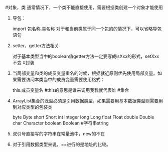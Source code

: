 #对象，类
通常情况下，一个类不能直接使用，需要根据类创建一个对象才能使用

1. 导包：

	import 包名称.类名称
	对于和当前类属于同一个包的的情况下，可以省略导包语句
2. setter，getter方法相关

	对于基本类型当中的boolean值getter方法一定要写成isXxx的形式，setXxx不变
#封装
1. 当局部变量和类的成员变量重名的时候，根据就近原则优先使用局部变量。如果需要访问本类当中的成员变量需要使用格式：

	this.成员变量名
	#this的意思是谁来调用我我就代表谁
#集合
1. ArrayList集合的泛型必须是引用数据类型，如果需要用基本数据类型则需要用到对应类型的包装类

	byte 		Byte
	short 		Short
	int 		Integer
	long 		Long
	float 		Float
	double 		Double
	char 		Character
	boolean 	Boolean
#字符串string
1. 双引号直接写的字符串在常量池中，new的不在
2. 对于引用数据类型来说，==进行的是地址的比较。 

